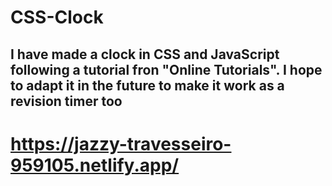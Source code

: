 # CSS-Clock

## I have made a clock in CSS and JavaScript following a tutorial fron "Online Tutorials". I hope to adapt it in the future to make it work as a revision timer too

# https://jazzy-travesseiro-959105.netlify.app/
